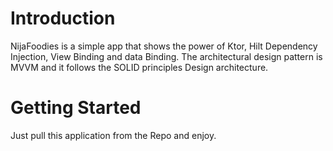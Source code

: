# Introduction 
NijaFoodies is a simple app that shows the power of Ktor, Hilt Dependency Injection, View Binding and data Binding. The architectural design pattern is MVVM and it follows the SOLID principles  Design architecture. 

# Getting Started
Just pull this application from the Repo and enjoy. 

